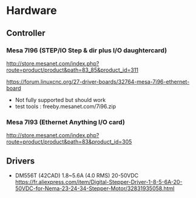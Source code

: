 # Hardware

## Controller

### Mesa 7I96 (STEP/IO Step & dir plus I/O daughtercard)
http://store.mesanet.com/index.php?route=product/product&path=83_85&product_id=311

https://forum.linuxcnc.org/27-driver-boards/32764-mesa-7i96-ethernet-board

- Not fully supported but should work
- test tools : freeby.mesanet.com/7i96.zip


### Mesa 7I93 (Ethernet Anything I/O card)
http://store.mesanet.com/index.php?route=product/product&path=83&product_id=305

## Drivers

- DM556T (42CAD) 1.8~5.6A (4.0 RMS) 20-50VDC
https://fr.aliexpress.com/item/Digital-Stepper-Driver-1-8-5-6A-20-50VDC-for-Nema-23-24-34-Stepper-Motor/32831935058.html